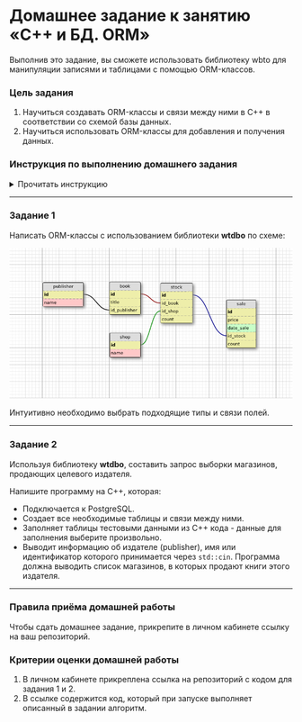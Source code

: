 # Домашнее задание к занятию «C++ и БД. ORM»

Выполнив это задание, вы сможете использовать библиотеку wbto для манипуляции записями и таблицами с помощью ORM-классов.

### Цель задания

1. Научиться создавать ORM-классы и связи между ними в С++ в соответствии со схемой базы данных.
2. Научиться использовать ORM-классы для добавления и получения данных.

### Инструкция по выполнению домашнего задания

<details>

<summary>Прочитать инструкцию</summary>

Вам встретятся два типа заданий в домашней работе:

- без звёздочки,
- со звёздочкой (*).

Задания без звёздочки обязательны к выполнению и необходимы для получения зачёта.

Задания со звёздочкой дополнительные или повышенной сложности. Выполнять их не обязательно, но работа над ними поможет глубже понять тему.

Домашнее задание состоит из 1-3 заданий для самостоятельного решения. Чтобы их решить, нужны как знания, которые вы получили на вебинаре или в видео, так и навык поиска информации в интернете – самый важный навык программиста.

Любые вопросы по решению задач задавайте преподавателю в чате курса.

</details>

-----

### Задание 1

Написать ORM-классы с использованием библиотеки **wtdbo** по схеме:

![](book_publishers_scheme.png)   

Интуитивно необходимо выбрать подходящие типы и связи полей.

------

### Задание 2

Используя библиотеку **wtdbo**, составить запрос выборки магазинов, продающих целевого издателя.

Напишите программу на C++, которая:

- Подключается к PostgreSQL.  
- Создает все необходимые таблицы и связи между ними.
- Заполняет таблицы тестовыми данными из С++ кода - данные для заполнения выберите произвольно.
- Выводит информацию об издателе (publisher), имя или идентификатор которого принимается через `std::cin`. Программа должна выводить список магазинов, в которых продают книги этого издателя.

------

### Правила приёма домашней работы

Чтобы сдать домашнее задание, прикрепите в личном кабинете ссылку на ваш репозиторий.

### Критерии оценки домашней работы

1. В личном кабинете прикреплена ссылка на репозиторий с кодом для задания 1 и 2.
2. В ссылке содержится код, который при запуске выполняет описанный в задании алгоритм.
